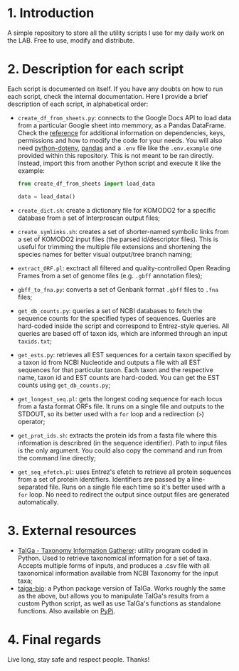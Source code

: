 # 1. Introduction

A simple repository to store all the utility scripts I use for my daily work on the LAB. Free to use, modify and distribute.

# 2. Description for each script

Each script is documented on itself. If you have any doubts on how to run each script, check the internal documentation. Here I provide a brief description of each script, in alphabetical order:

- `create_df_from_sheets.py`: connects to the Google Docs API to load data from a particular Google sheet into memmory, as a Pandas DataFrame. Check the [reference](https://developers.google.com/sheets/api/quickstart/python) for additional information on dependencies, keys, permissions and how to modify the code for your needs. You will also need [python-dotenv](https://pypi.org/project/python-dotenv/), [pandas](https://pypi.org/project/pandas/) and a `.env` file like the `.env.example` one provided within this repository. This is not meant to be ran directly. Instead, import this from another Python script and execute it like the example:

  ```python
  from create_df_from_sheets import load_data

  data = load_data()
  ```

- `create_dict.sh`: create a dictionary file for KOMODO2 for a specific database from a set of Interproscan output files;
- `create_symlinks.sh`: creates a set of shorter-named symbolic links from a set of KOMODO2 input files (the parsed id/descriptor files). This is useful for trimming the multiple file extensions and shortening the species names for better visual output/tree branch naming;
- `extract_ORF.pl`: exctract all filtered and quality-controlled Open Reading Frames from a set of genome files (e.g. `.gbff` annotation files);
- `gbff_to_fna.py`: converts a set of Genbank format `.gbff` files to `.fna` files;
- `get_db_counts.py`: queries a set of NCBI databases to fetch the sequence counts for the specified types of sequences. Queries are hard-coded inside the script and correspond to Entrez-style queries. All queries are based off of taxon ids, which are informed through an input `taxids.txt`;
- `get_ests.py`: retrieves all EST sequences for a certain taxon specified by a taxon id from NCBI Nucleotide and outputs a file with all EST sequences for that particular taxon. Each taxon and the respective name, taxon id and EST counts are hard-coded. You can get the EST counts using `get_db_counts.py`;
- `get_longest_seq.pl`: gets the longest coding sequence for each locus from a fasta format ORFs file. It runs on a single file and outputs to the STDOUT, so its better used with a `for` loop and a redirection (`>`) operator;
- `get_prot_ids.sh`: extracts the protein ids from a fasta file where this information is describred (in the sequence identifier). Path to input files is the only argument. You could also copy the command and run from the command line directly;
- `get_seq_efetch.pl`: uses Entrez's efetch to retrieve all protein sequences from a set of protein identifiers. Identifiers are passed by a line-separated file. Runs on a single file each time so it's better used with a `for` loop. No need to redirect the output since output files are generated automatically.

# 3. External resources

- [TaIGa - Taxonomy Information Gatherer](https://github.com/flayner2/taiga): utility program coded in Python. Used to retrieve taxonomical information for a set of taxa. Accepts multiple forms of inputs, and produces a .csv file with all taxonomical information available from NCBI Taxonomy for the input taxa;
- [taiga-bio](https://github.com/flayner2/taiga-bio): a Python package version of TaIGa. Works roughly the same as the above, but allows you to manipulate TaIGa's results from a custom Python script, as well as use TaIGa's functions as standalone functions. Also available on [PyPi](https://pypi.org/project/taiga-bio/).

# 4. Final regards

Live long, stay safe and respect people. Thanks!
